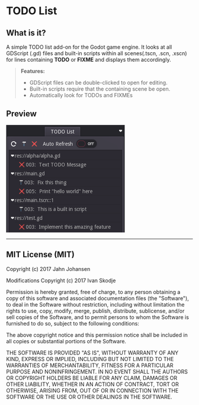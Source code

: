 # TODO List

## What is it?

A simple TODO list add-on for the Godot game engine. It looks at all GDScript (.gd) files and built-in scripts within all scenes(.tscn, .scn, .xscn) 
for lines containing **TODO** or **FIXME** and displays them accordingly.

> **Features:**
> 
> - GDScript files can be double-clicked to open for editing. 
> - Built-in scripts require that the containing scene be open.
> - Automatically look for TODOs and FIXMEs


## Preview

![Preview](addons/todo/images/preview.png)

---------

## MIT License (MIT)

Copyright (c) 2017 Jahn Johansen

Modifications Copyright (c) 2017 Ivan Skodje

Permission is hereby granted, free of charge, to any person obtaining a copy
of this software and associated documentation files (the "Software"), to deal
in the Software without restriction, including without limitation the rights
to use, copy, modify, merge, publish, distribute, sublicense, and/or sell
copies of the Software, and to permit persons to whom the Software is
furnished to do so, subject to the following conditions:

The above copyright notice and this permission notice shall be included in all
copies or substantial portions of the Software.

THE SOFTWARE IS PROVIDED "AS IS", WITHOUT WARRANTY OF ANY KIND, EXPRESS OR
IMPLIED, INCLUDING BUT NOT LIMITED TO THE WARRANTIES OF MERCHANTABILITY,
FITNESS FOR A PARTICULAR PURPOSE AND NONINFRINGEMENT. IN NO EVENT SHALL THE
AUTHORS OR COPYRIGHT HOLDERS BE LIABLE FOR ANY CLAIM, DAMAGES OR OTHER
LIABILITY, WHETHER IN AN ACTION OF CONTRACT, TORT OR OTHERWISE, ARISING FROM,
OUT OF OR IN CONNECTION WITH THE SOFTWARE OR THE USE OR OTHER DEALINGS IN THE
SOFTWARE.
